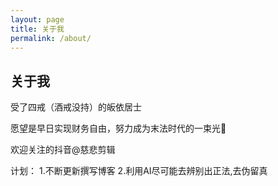 ```yaml
---
layout: page
title: 关于我
permalink: /about/
---
```


## 关于我

受了四戒（酒戒没持）的皈依居士

愿望是早日实现财务自由，努力成为末法时代的一束光💪

欢迎关注的抖音@慈悲剪辑

计划：
1.不断更新撰写博客
2.利用AI尽可能去辨别出正法,去伪留真